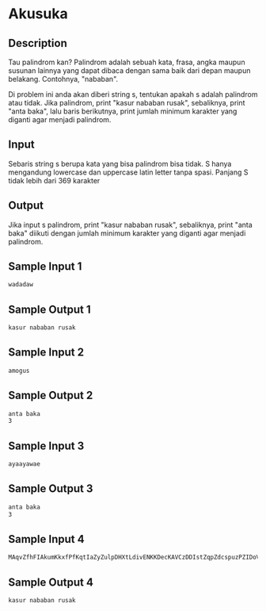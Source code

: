 # Akusuka

## Description

Tau palindrom kan? Palindrom adalah sebuah kata, frasa, angka maupun susunan lainnya yang dapat dibaca dengan sama baik dari depan maupun belakang. Contohnya, "nababan".

Di problem ini anda akan diberi string s, tentukan apakah s adalah palindrom atau tidak. Jika palindrom, print "kasur nababan rusak", sebaliknya, print "anta baka", lalu baris berikutnya, print jumlah minimum karakter yang diganti agar menjadi palindrom.

## Input

Sebaris string s berupa kata yang bisa palindrom bisa tidak. S hanya mengandung lowercase dan uppercase latin letter tanpa spasi. Panjang S tidak lebih dari 369 karakter

## Output

Jika input s palindrom, print "kasur nababan rusak", sebaliknya, print "anta baka" diikuti dengan jumlah minimum karakter yang diganti agar menjadi palindrom.

## Sample Input 1

```bash
wadadaw
```

## Sample Output 1

```bash
kasur nababan rusak
```

## Sample Input 2

```bash
amogus
```

## Sample Output 2

```bash
anta baka
3
```

## Sample Input 3

```bash
ayaayawae
```

## Sample Output 3

```bash
anta baka
3
```

## Sample Input 4

```bash
MAqvZfhFIAkumKkxfPfKqtIaZyZulpDHXtLdivENKKDecKAVCzDDIstZqpZdcspuzPZIDoVpeRfvMjPLyFIfoEGsVfokEkmydxJHJAJdVOSAIMrMIASOVdJAJHJxdymkEkofVsGEofIFyLPjMvfRepVoDIZPzupscdZpqZtsIDDzCVAKceDKKNEvidLtXHDpluZyZaItqKfPfxkKmukAIFhfZvqAM
```

## Sample Output 4

```bash
kasur nababan rusak
```
